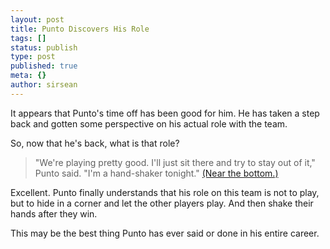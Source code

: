 ```yaml
---
layout: post
title: Punto Discovers His Role
tags: []
status: publish
type: post
published: true
meta: {}
author: sirsean
---
```

It appears that Punto's time off has been good for him. He has taken a step back and gotten some perspective on his actual role with the team.

So, now that he's back, what is that role?
<blockquote>"We're playing pretty good. I'll just sit there and try to stay out of it," Punto said. "I'm a hand-shaker tonight." <a href="http://www.twincities.com/sports/ci_9686905?nclick_check=1">(Near the bottom.)</a></blockquote>
Excellent. Punto finally understands that his role on this team is not to play, but to hide in a corner and let the other players play. And then shake their hands after they win.

This may be the best thing Punto has ever said or done in his entire career.
